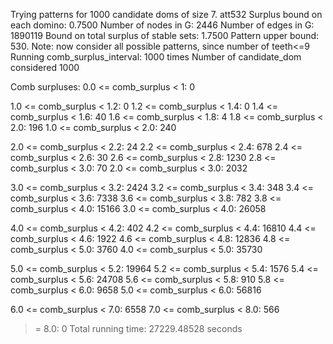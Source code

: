 Trying patterns for 1000 candidate doms of size 7. 
att532
Surplus bound on each domino: 0.7500 
Number of nodes in G: 2446 
Number of edges in G: 1890119 
Bound on total surplus of stable sets: 1.7500 
Pattern upper bound: 530. 
 Note: now consider all possible patterns, since number of teeth<=9
Running comb_surplus_interval: 1000 times 
Number of candidate_dom considered 1000 
 
Comb surpluses: 
0.0 <= comb_surplus < 1:       0 

1.0 <= comb_surplus < 1.2:       0 
1.2 <= comb_surplus < 1.4:       0 
1.4 <= comb_surplus < 1.6:      40 
1.6 <= comb_surplus < 1.8:       4 
1.8 <= comb_surplus < 2.0:     196 
1.0 <= comb_surplus < 2.0:     240 

2.0 <= comb_surplus < 2.2:      24 
2.2 <= comb_surplus < 2.4:     678 
2.4 <= comb_surplus < 2.6:      30 
2.6 <= comb_surplus < 2.8:    1230 
2.8 <= comb_surplus < 3.0:      70 
2.0 <= comb_surplus < 3.0:    2032 

3.0 <= comb_surplus < 3.2:    2424 
3.2 <= comb_surplus < 3.4:     348 
3.4 <= comb_surplus < 3.6:    7338 
3.6 <= comb_surplus < 3.8:     782 
3.8 <= comb_surplus < 4.0:   15166 
3.0 <= comb_surplus < 4.0:   26058 

4.0 <= comb_surplus < 4.2:     402 
4.2 <= comb_surplus < 4.4:   16810 
4.4 <= comb_surplus < 4.6:    1922 
4.6 <= comb_surplus < 4.8:   12836 
4.8 <= comb_surplus < 5.0:    3760 
4.0 <= comb_surplus < 5.0:   35730 

5.0 <= comb_surplus < 5.2:   19964 
5.2 <= comb_surplus < 5.4:    1576 
5.4 <= comb_surplus < 5.6:   24708 
5.6 <= comb_surplus < 5.8:     910 
5.8 <= comb_surplus < 6.0:    9658 
5.0 <= comb_surplus < 6.0:   56816 

6.0 <= comb_surplus < 7.0:    6558 
7.0 <= comb_surplus < 8.0:     566 
>= 8.0:                          0 
Total running time: 27229.48528 seconds